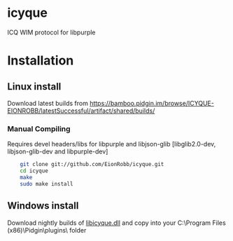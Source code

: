 # icyque
ICQ WIM protocol for libpurple

# Installation #
## Linux install ##
Download latest builds from https://bamboo.pidgin.im/browse/ICYQUE-EIONROBB/latestSuccessful/artifact/shared/builds/

### Manual Compiling ###
Requires devel headers/libs for libpurple and libjson-glib [libglib2.0-dev, libjson-glib-dev and libpurple-dev]
```bash
	git clone git://github.com/EionRobb/icyque.git
	cd icyque
	make
	sudo make install
```

## Windows install ##
Download nightly builds of [libicyque.dll](https://eion.robbmob.com/libicyque.dll) and copy into your C:\Program Files (x86)\Pidgin\plugins\ folder

